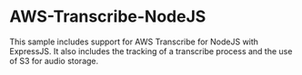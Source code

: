 # AWS-Transcribe-NodeJS
This sample includes support for AWS Transcribe for NodeJS with ExpressJS. 
It also includes the tracking of a transcribe process and the use of S3 for audio storage.

